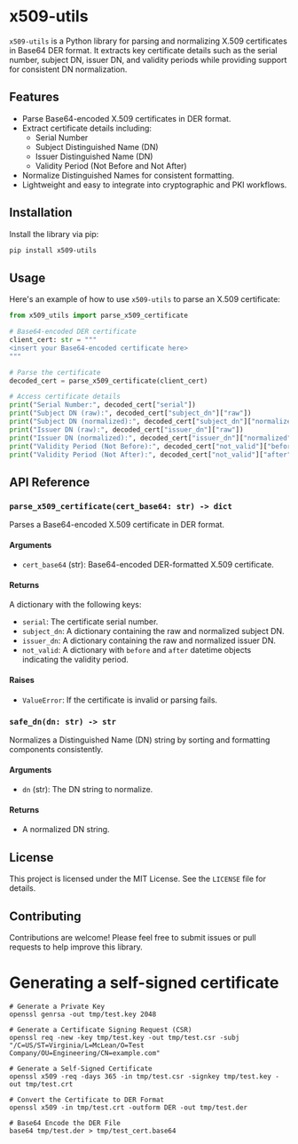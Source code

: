 # x509-utils

`x509-utils` is a Python library for parsing and normalizing X.509 certificates in Base64 DER format. It extracts key certificate details such as the serial number, subject DN, issuer DN, and validity periods while providing support for consistent DN normalization.

## Features

- Parse Base64-encoded X.509 certificates in DER format.
- Extract certificate details including:
  - Serial Number
  - Subject Distinguished Name (DN)
  - Issuer Distinguished Name (DN)
  - Validity Period (Not Before and Not After)
- Normalize Distinguished Names for consistent formatting.
- Lightweight and easy to integrate into cryptographic and PKI workflows.

## Installation

Install the library via pip:

```bash
pip install x509-utils
```

## Usage

Here's an example of how to use `x509-utils` to parse an X.509 certificate:

```python
from x509_utils import parse_x509_certificate

# Base64-encoded DER certificate
client_cert: str = """
<insert your Base64-encoded certificate here>
"""

# Parse the certificate
decoded_cert = parse_x509_certificate(client_cert)

# Access certificate details
print("Serial Number:", decoded_cert["serial"])
print("Subject DN (raw):", decoded_cert["subject_dn"]["raw"])
print("Subject DN (normalized):", decoded_cert["subject_dn"]["normalized"])
print("Issuer DN (raw):", decoded_cert["issuer_dn"]["raw"])
print("Issuer DN (normalized):", decoded_cert["issuer_dn"]["normalized"])
print("Validity Period (Not Before):", decoded_cert["not_valid"]["before"])
print("Validity Period (Not After):", decoded_cert["not_valid"]["after"])
```

## API Reference

### `parse_x509_certificate(cert_base64: str) -> dict`

Parses a Base64-encoded X.509 certificate in DER format.

#### Arguments
- `cert_base64` (str): Base64-encoded DER-formatted X.509 certificate.

#### Returns
A dictionary with the following keys:
- `serial`: The certificate serial number.
- `subject_dn`: A dictionary containing the raw and normalized subject DN.
- `issuer_dn`: A dictionary containing the raw and normalized issuer DN.
- `not_valid`: A dictionary with `before` and `after` datetime objects indicating the validity period.

#### Raises
- `ValueError`: If the certificate is invalid or parsing fails.

### `safe_dn(dn: str) -> str`

Normalizes a Distinguished Name (DN) string by sorting and formatting components consistently.

#### Arguments
- `dn` (str): The DN string to normalize.

#### Returns
- A normalized DN string.

## License

This project is licensed under the MIT License. See the `LICENSE` file for details.

## Contributing

Contributions are welcome! Please feel free to submit issues or pull requests to help improve this library.


# Generating a self-signed certificate
```shell
# Generate a Private Key
openssl genrsa -out tmp/test.key 2048

# Generate a Certificate Signing Request (CSR)
openssl req -new -key tmp/test.key -out tmp/test.csr -subj "/C=US/ST=Virginia/L=McLean/O=Test Company/OU=Engineering/CN=example.com"

# Generate a Self-Signed Certificate
openssl x509 -req -days 365 -in tmp/test.csr -signkey tmp/test.key -out tmp/test.crt

# Convert the Certificate to DER Format
openssl x509 -in tmp/test.crt -outform DER -out tmp/test.der

# Base64 Encode the DER File
base64 tmp/test.der > tmp/test_cert.base64
```